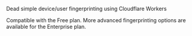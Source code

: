 Dead simple device/user fingerprinting using Cloudflare Workers

Compatible with the Free plan. More advanced fingerprinting options are available for the Enterprise plan.
